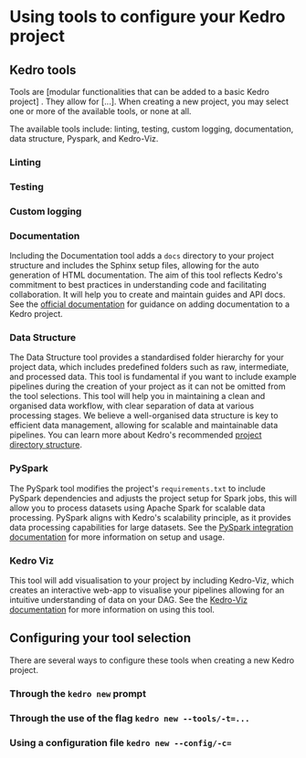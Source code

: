 # Using tools to configure your Kedro project

<!--TO DO-->
<!--Detailed usage of add-ons goes here-->

## Kedro tools <!--Section needs better name--> 

Tools are [modular functionalities that can be added to a basic Kedro project] . They allow for [...]. When creating a new project, you may select one or more of the available tools, or none at all.

The available tools include: linting, testing, custom logging, documentation, data structure, Pyspark, and Kedro-Viz.

### Linting 

<!--
    - What the tool modifies in the project requirements
    - Does it have any prerequisites/couplings/exclusions with other tools?
    - What does it enable/how to utilise the tool in the new project setup
    - Tools link back to Kedro principles; why do we recommend using this tool, what value does it provide to the user/link on best practice (short, 1-2 sentence)
    see: https://docs.kedro.org/en/stable/development/linting.html#install-the-tools
-->

### Testing 

<!--
    - What the tool modifies in the project structure and requirements
    - Does it have any prerequisites/couplings/exclusions with other tools?
    - What does it enable/how to utilise the tool in the new project setup
    - Tools link back to Kedro principles; why do we recommend using this tool, what value does it provide to the user/link on best practice (short, 1-2 sentence)
    - For more info look at testing [documentaion](https://docs.kedro.org/en/stable/development/automated_testing.html#set-up-automated-testing-with-pytest)
-->

### Custom logging 

<!--
    - What the tool modifies in the project structure
    - Does it have any prerequisites/couplings/exclusions with other tools?
    - What does it enable/how to utilise the tool in the new project setup
    - Tools link back to Kedro principles; why do we recommend using this tool, what value does it provide to the user/link on best practice (short, 1-2 sentence)
    see: https://docs.kedro.org/en/stable/logging/index.html
-->

### Documentation 

Including the Documentation tool adds a `docs` directory to your project structure and includes the Sphinx setup files, allowing for the auto generation of HTML documentation. 
The aim of this tool reflects Kedro's commitment to best practices in understanding code and facilitating collaboration. It will help you to create and maintain guides and API docs.
See the [official documentation](https://docs.kedro.org/en/stable/tutorial/package_a_project.html#add-documentation-to-a-kedro-project) for guidance on adding documentation to a Kedro project.

### Data Structure 

The Data Structure tool provides a standardised folder hierarchy for your project data, which includes predefined folders such as raw, intermediate, and processed data.
This tool is fundamental if you want to include example pipelines during the creation of your project as it can not be omitted from the tool selections.
This tool will help you in maintaining a clean and organised data workflow, with clear separation of data at various processing stages.
We believe a well-organised data structure is key to efficient data management, allowing for scalable and maintainable data pipelines.
You can learn more about Kedro's recommended [project directory structure](https://docs.kedro.org/en/stable/get_started/kedro_concepts.html#kedro-project-directory-structure).

### PySpark 

The PySpark tool modifies the project's `requirements.txt` to include PySpark dependencies and adjusts the project setup for Spark jobs, this will allow you to process datasets using Apache Spark for scalable data processing.
PySpark aligns with Kedro's scalability principle, as it provides data processing capabilities for large datasets.
See the [PySpark integration documentation](https://docs.kedro.org/en/stable/integrations/pyspark_integration.html) for more information on setup and usage.

### Kedro Viz

This tool will add visualisation to your project by including Kedro-Viz, which creates an interactive web-app to visualise your pipelines allowing for an intuitive understanding of data on your DAG.
See the [Kedro-Viz documentation](https://docs.kedro.org/projects/kedro-viz/en/stable/index.html) for more information on using this tool.


## Configuring your tool selection
<!--Should this section come before or after the listing out of the tools?-->

There are several ways to configure these tools when creating a new Kedro project.

### Through the `kedro new` prompt
<!--
Walkthrough of using it intentionally
Be sure to note restrictions of the syntax
Be sure to note default values
-->

### Through the use of the flag `kedro new --tools/-t=...`
<!--
Walkthrough of using it intentionally
Be sure to note restrictions of the syntax
Be sure to note default values if applicable
-->

### Using a configuration file `kedro new --config/-c=`
<!--
Walkthrough of using it intentionally
Be sure to note restrictions of the syntax
Be sure to note default values
Be sure to note what happens when using a config file that omits add-ons - project fails
-->



